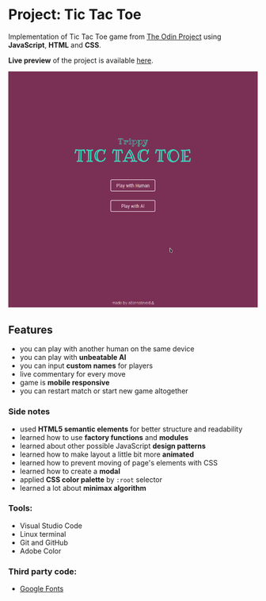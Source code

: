 # Project: Tic Tac Toe

Implementation of Tic Tac Toe game from [The Odin Project](https://www.theodinproject.com/courses/javascript/lessons/tic-tac-toe-javascript) using **JavaScript**, **HTML** and **CSS**.

**Live preview** of the project is available [here](https://alternateved.github.io/tic-tac-toe/).

![Demo](images/peek.gif)

## **Features**
* you can play with another human on the same device
* you can play with **unbeatable AI**
* you can input **custom names** for players
* live commentary for every move
* game is **mobile responsive**
* you can restart match or start new game altogether

### **Side notes**
* used **HTML5 semantic elements** for better structure and readability
* learned how to use **factory functions** and **modules**
* learned about other possible JavaScript **design patterns**
* learned how to make layout a little bit more **animated**
* learned how to prevent moving of page's elements with CSS
* learned how to create a **modal**
* applied **CSS color palette** by `:root` selector
* learned a lot about **minimax algorithm** 

### **Tools:**
* Visual Studio Code
* Linux terminal
* Git and GitHub
* Adobe Color


### **Third party code:**
* [Google Fonts](https://fonts.google.com/)
